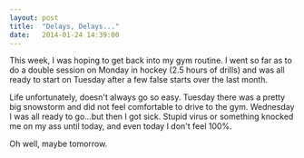 ```yaml
---
layout: post
title:  "Delays, Delays..."
date:   2014-01-24 14:39:00
---
```


This week, I was hoping to get back into my gym routine. I went so far as to do a double session on Monday in hockey (2.5 hours of drills) and was all ready to start on Tuesday after a few false starts over the last month.

Life unfortunately, doesn't always go so easy. Tuesday there was a pretty big snowstorm and did not feel comfortable to drive to the gym. Wednesday I was all ready to go…but then I got sick. Stupid virus or something knocked me on my ass until today, and even today I don't feel 100%.

Oh well, maybe tomorrow.